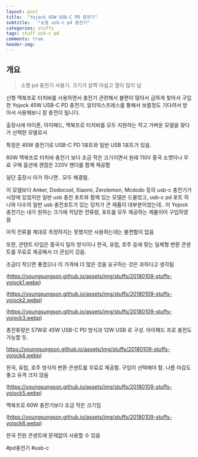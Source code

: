 ```yaml
---
layout: post
title:  "Yojock 45W USB-C PD 충전기"
subtitle:   "소형 usb-c pd 충전기"
categories: stuffs
tags: stuff usb-c pd 
comments: true
header-img: 
---
```


## 개요
> 소형 pd 충전기 사용기. 크기가 살짝 아쉽고 열이 많이 남 

신형 맥북프로 터치바를 사용하면서 충전기 관련해서 불편이 많아서 급하게 찾아서 구입한 Yojock 45W USB-C PD 충전기. 알리익스프레스를 통해서 보름정도 기다려서 받아서 사용해보니 잘 충전이 됩니다.

출장시에 아이폰, 아이패드, 맥북프로 터치바를 모두 지원하는 작고 가벼운 모델을 찾다가 선택한 모델로서

특징은 45W 충전기로 USB-C PD 1포트와 일반 USB 1포트가 있음.

60W 맥북프로 터치바 충전기 보다 조금 작은 크기이면서 원래 110V 중국 소켓이나 무료 구매 옵션에 괜찮은 220V 젠더를 함께 제공함

일단 출장시 이거 하나면.. 모두 해결됨.

이 모델보다 Anker, Dodocool, Xiaomi, Zerolemon, Mcdodo 등의 usb-c 충전기가 시장에 있었지만 일반 usb 충전 포트와 함께 있는 모델은 드물었고, usb-c pd 포트 하나와 다수의 일반 usb 충전포트가 있는 덩치가 큰 제품이 대부분이었는데.. 이 Yojock 충전기는 내가 원하는 크기에 적당한 전류량, 포트를 모두 제공하는 제품이어 구입하였음

아직 전류를 제대로 측정하지는 못했지만 사용하는데는 불편함이 없음

또한, 콘텐트 타입은 중국식 일자 방식이나 한국, 유럽, 호주 등에 맞는 일체형 변환 콘센트를 무료로 제공해서 더 관심이 갔음.

조금더 작으면 좋겠으나 이 가격에 더 많은 것을 요구하는 것은 과하다고 생각됨



 (https://youngsungson.github.io/assets/img/stuffs/20180109-stuffs-yojock1.webp)

 (https://youngsungson.github.io/assets/img/stuffs/20180109-stuffs-yojock2.webp)

 (https://youngsungson.github.io/assets/img/stuffs/20180109-stuffs-yojock3.webp)


총전류량은 57W로 45W  USB-C PD 방식과 12W USB 로 구성. 아이패드 프로 충전도 가능할 듯.

 

https://youngsungson.github.io/assets/img/stuffs/20180109-stuffs-yojock4.webp)

한국, 유럽, 호주 방식의 변환 콘센트를 무료로 제공함. 구입이 선택해야 함. 나름 마감도 좋고 유격 크지 않음

 

(https://youngsungson.github.io/assets/img/stuffs/20180109-stuffs-yojock5.webp)

맥북프로 60W 충전기보다 조금 작은 크기임

 

(https://youngsungson.github.io/assets/img/stuffs/20180109-stuffs-yojock6.webp)

한국 전원 콘센트에 문제없이 사용할 수 있음

#pd충전기 #usb-c
